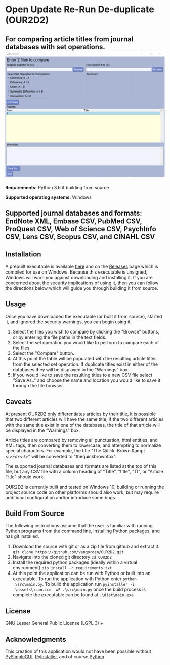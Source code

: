 # Open Update Re-Run De-duplicate (OUR2D2)
For comparing article titles from journal databases with set operations.
![Screenshot of user interface](assets/Screenshot.png)
---
**Requirements:** Python 3.6 if building from source

**Supported operating systems:** Windows

**Supported journal databases and formats:** EndNote XML, Embase CSV, PubMed CSV, 
  ProQuest CSV, Web of Science CSV, PsychInfo CSV, Lens CSV, Scopus CSV, and CINAHL CSV 
---

## Installation
A prebuilt executable is available [here](https://github.com/vangorden/OUR2D2/releases/download/v0.1-beta.2/OUR2D2.exe)
and on the [Releases](https://github.com/vangorden/OUR2D2/releases) page which is compiled for use on Windows.
Because this executable is unsigned, Windows will warn you against downloading and installing it.
If you are concerned about the security implications of using it, then you can follow the directions
below which will guide you through building it from source.

## Usage
Once you have downloaded the executable (or built it from source), started it, and ignored the 
security warnings, you can begin using it.

1. Select the files you wish to compare by clicking the "Browse" buttons, or by entering the file paths
in the text fields. 
2. Select the set operation you would like to perform to compare each of the files.
3. Select the "Compare" button.
4. At this point the table will be populated with the resulting article titles from the selected set
operation. If duplicate titles exist in either of the databases they will be displayed in the "Warnings"
box.
5. If you would like to save the resulting titles to a new CSV file select "Save As.." and choose the name
and location you would like to save it through the file browser.

## Caveats
At present OUR2D2 only differentiates articles by their title, it is possible that two different articles
will have the same title, if the two different articles with the same title exist in one of the databases,
the title of that article will be displayed in the "Warnings" box.

Article titles are compared by removing all punctuation, html entities, and XML tags, then converting them 
to lowercase, and attempting to normalize special characters. For example, the title 
"The Qüick: Bröwn \&amp; \<i>Fox\<i/>" will be converted to "thequickbrownfox".

The supported journal databases and formats are listed at the top of this file, but any CSV file with a column
heading of "Title", "title", "TI", or "Article Title" should work.

OUR2D2 is currently built and tested on Windows 10, building or running the project source code on other 
platforms should also work, but may require additional configuration and/or introduce some bugs. 

## Build From Source
The following instructions assume that the user is familiar with running Python programs from the command
line, installing Python packages, and has git installed.

1. Download the source with git or as a zip file from github and extract it.
`git clone https://github.com/vangorden/OUR2D2.git`
2. Navigate into the cloned git directory `cd OUR2D2`
3. Install the required python packages (ideally within a virtual environment) `pip install -r requirements.txt`
4. At this point the application can be run with Python or built into an executable. To run the application
with Python enter `python .\src\main.py`. To build the application run `pyinstaller -i .\assets\icon.ico -wF .\src\main.py`
once the build process is complete the executable can be found at `.\dist\main.exe`

## License
GNU Lesser General Public License (LGPL 3) +

## Acknowledgments
This creation of this application would not have been possible without [PySimpleGUI](https://github.com/PySimpleGUI/PySimpleGUI),
[PyInstaller](http://www.pyinstaller.org/), and of course [Python](https://www.python.org/)